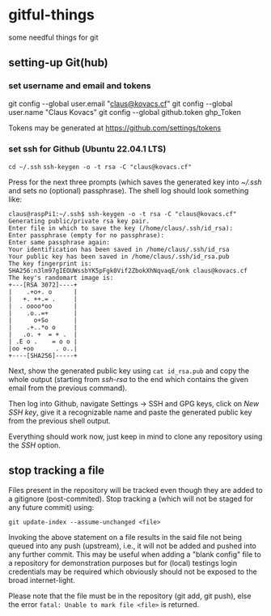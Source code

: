 # gitful-things
some needful things for git

## setting-up Git(hub)

### set username and email and tokens
git config --global user.email "claus@kovacs.cf"
git config --global user.name "Claus Kovacs"
git config --global github.token ghp_Token

Tokens may be generated at https://github.com/settings/tokens

### set ssh for Github (Ubuntu 22.04.1 LTS)
`cd ~/.ssh`
`ssh-keygen -o -t rsa -C "claus@kovacs.cf"`

Press <ENTER> for the next three prompts (which saves the generated key into *~/.ssh* and sets no (optional) passphrase). The shell log should look something like:

```
claus@raspPi1:~/.ssh$ ssh-keygen -o -t rsa -C "claus@kovacs.cf"
Generating public/private rsa key pair.
Enter file in which to save the key (/home/claus/.ssh/id_rsa):
Enter passphrase (empty for no passphrase):
Enter same passphrase again:
Your identification has been saved in /home/claus/.ssh/id_rsa
Your public key has been saved in /home/claus/.ssh/id_rsa.pub
The key fingerprint is:
SHA256:n3lm97gIEOUWssbYK5pFgk0Vif2ZbokXhNqvaqE/onk claus@kovacs.cf
The key's randomart image is:
+---[RSA 3072]----+
|    .+o+. o      |
|   +. ++.= .     |
|  . oooo*oo      |
|    .o..=+       |
|      o+So       |
|    .+..*o o     |
|   .o. +  = + .  |
| .E o .    = o o |
|oo +oo      . o..|
+----[SHA256]-----+
```
Next, show the generated public key using `cat id_rsa.pub` and copy the whole output (starting from *ssh-rsa* to the end which contains the given email from the previous command).

Then log into Github, navigate Settings -> SSH and GPG keys, click on *New SSH key*, give it a recognizable name and paste the generated public key from the previous shell output.

Everything should work now, just keep in mind to clone any repository using the *SSH* option.

## stop tracking a file
Files present in the repository will be tracked even though they are added to a gitignore (post-commited). Stop tracking a <file> (which will not be staged for any future commit) using:

`git update-index --assume-unchanged <file>`

Invoking the above statement on a file results in the said file not being queued into any push (upstream), i.e., it will not be added and pushed into any further commit. This may be useful when adding a "blank config" file to a repository for demonstration purposes but for (local) testings login credentials may be required which obviously should not be exposed to the broad internet-light.

Please note that the file must be in the repository (git add, git push), else the error `fatal: Unable to mark file <file>` is returned.
